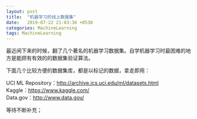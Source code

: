 ```yaml
---
layout: post
title:  "机器学习的线上数据集"
date:   2019-07-22 21:03:36 +0530
categories: MachineLearning
tags: MachineLearning
---
```


最近闲下来的时候，翻了几个著名的机器学习数据集。自学机器学习时最困难的地方是能顾有有效的的数据集验证算法。

下面几个比较方便的数据集库，都是以标记的数据，拿走即用：

UCI ML Repository：http://archive.ics.uci.edu/ml/datasets.html  
Kaggle：https://www.kaggle.com/  
Data.gov：http://www.data.gov/  

等待不断补充；
